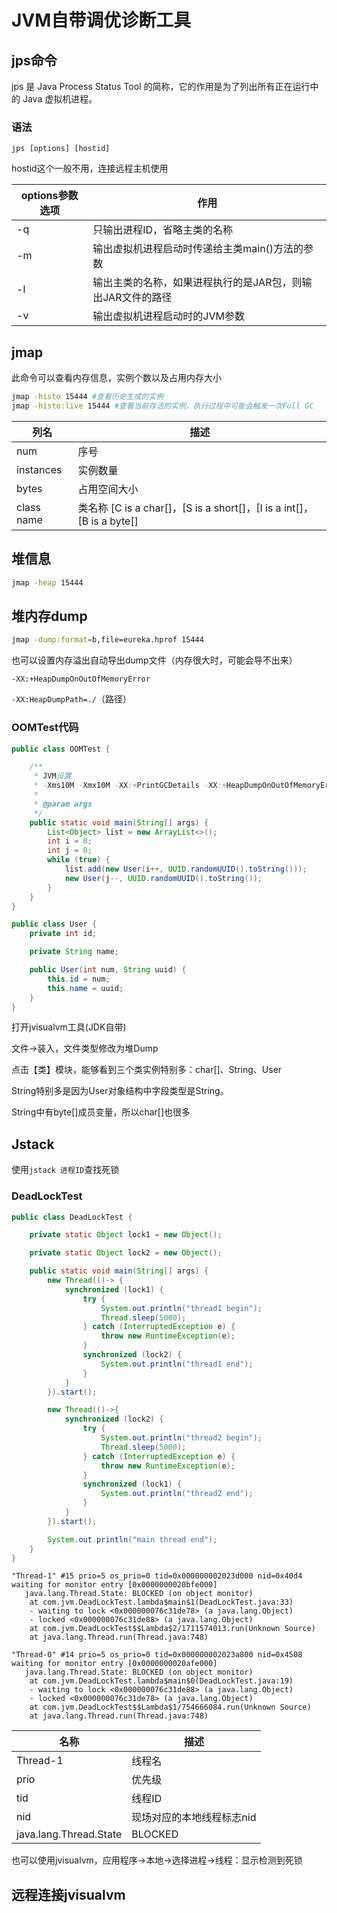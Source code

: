 # JVM自带调优诊断工具

## jps命令

jps 是 Java Process Status Tool 的简称，它的作用是为了列出所有正在运行中的 Java 虚拟机进程。

### 语法

`jps [options] [hostid]`

hostid这个一般不用，连接远程主机使用

| options参数选项 | 作用                                                       |
| --------------- | ---------------------------------------------------------- |
| -q              | 只输出进程ID，省略主类的名称                               |
| -m              | 输出虚拟机进程启动时传递给主类main()方法的参数             |
| -l              | 输出主类的名称，如果进程执行的是JAR包，则输出JAR文件的路径 |
| -v              | 输出虚拟机进程启动时的JVM参数                              |

## jmap

此命令可以查看内存信息，实例个数以及占用内存大小

```sh
jmap -histo 15444 #查看历史生成的实例
jmap -histo:live 15444 #查看当前存活的实例，执行过程中可能会触发一次Full GC
```



| 列名       | 描述                                                         |
| ---------- | ------------------------------------------------------------ |
| num        | 序号                                                         |
| instances  | 实例数量                                                     |
| bytes      | 占用空间大小                                                 |
| class name | 类名称 [C is a char[]，[S is a short[]，[I is a int[]，[B is a byte[] |

## 堆信息

```sh
jmap -heap 15444
```

## 堆内存dump

```sh
jmap -dump:format=b,file=eureka.hprof 15444
```

也可以设置内存溢出自动导出dump文件（内存很大时，可能会导不出来）

`-XX:+HeapDumpOnOutOfMemoryError`

`-XX:HeapDumpPath=./`（路径）

### OOMTest代码

```java
public class OOMTest {

    /**
     * JVM设置
     * -Xms10M -Xmx10M -XX:+PrintGCDetails -XX:+HeapDumpOnOutOfMemoryError -XX:HeapDumpPath=D:\jvm.dump
     *
     * @param args
     */
    public static void main(String[] args) {
        List<Object> list = new ArrayList<>();
        int i = 0;
        int j = 0;
        while (true) {
            list.add(new User(i++, UUID.randomUUID().toString()));
            new User(j--, UUID.randomUUID().toString());
        }
    }
}

public class User {
    private int id;

    private String name;

    public User(int num, String uuid) {
        this.id = num;
        this.name = uuid;
    }
}
```

打开jvisualvm工具(JDK自带)

文件->装入，文件类型修改为堆Dump

点击【类】模块，能够看到三个类实例特别多：char[]、String、User

String特别多是因为User对象结构中字段类型是String。

String中有byte[]成员变量，所以char[]也很多

## Jstack

使用`jstack 进程ID`查找死锁

### DeadLockTest

```java
public class DeadLockTest {

    private static Object lock1 = new Object();

    private static Object lock2 = new Object();

    public static void main(String[] args) {
        new Thread(()-> {
            synchronized (lock1) {
                try {
                    System.out.println("thread1 begin");
                    Thread.sleep(5000);
                } catch (InterruptedException e) {
                    throw new RuntimeException(e);
                }
                synchronized (lock2) {
                    System.out.println("thread1 end");
                }
            }
        }).start();

        new Thread(()->{
            synchronized (lock2) {
                try {
                    System.out.println("thread2 begin");
                    Thread.sleep(5000);
                } catch (InterruptedException e) {
                    throw new RuntimeException(e);
                }
                synchronized (lock1) {
                    System.out.println("thread2 end");
                }
            }
        }).start();

        System.out.println("main thread end");
    }
}

```



```
"Thread-1" #15 prio=5 os_prio=0 tid=0x000000002023d000 nid=0x40d4 waiting for monitor entry [0x0000000020bfe000]
   java.lang.Thread.State: BLOCKED (on object monitor)
    at com.jvm.DeadLockTest.lambda$main$1(DeadLockTest.java:33)
    - waiting to lock <0x000000076c31de78> (a java.lang.Object)
    - locked <0x000000076c31de88> (a java.lang.Object)
    at com.jvm.DeadLockTest$$Lambda$2/1711574013.run(Unknown Source)
    at java.lang.Thread.run(Thread.java:748)

"Thread-0" #14 prio=5 os_prio=0 tid=0x000000002023a800 nid=0x4508 waiting for monitor entry [0x0000000020afe000]
   java.lang.Thread.State: BLOCKED (on object monitor)
    at com.jvm.DeadLockTest.lambda$main$0(DeadLockTest.java:19)
    - waiting to lock <0x000000076c31de88> (a java.lang.Object)
    - locked <0x000000076c31de78> (a java.lang.Object)
    at com.jvm.DeadLockTest$$Lambda$1/754666084.run(Unknown Source)
    at java.lang.Thread.run(Thread.java:748)
```



| 名称                   | 描述                      |
| ---------------------- | ------------------------- |
| Thread-1               | 线程名                    |
| prio                   | 优先级                    |
| tid                    | 线程ID                    |
| nid                    | 现场对应的本地线程标志nid |
| java.lang.Thread.State | BLOCKED                   |

也可以使用jvisualvm，应用程序->本地->选择进程->线程：显示检测到死锁

## 远程连接jvisualvm